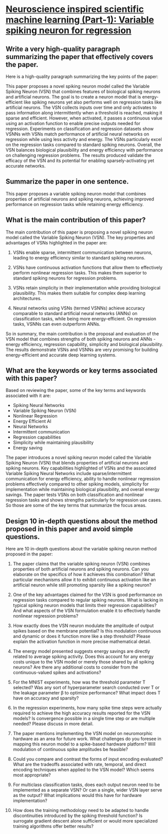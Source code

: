 # [Neuroscience inspired scientific machine learning (Part-1): Variable   spiking neuron for regression](https://arxiv.org/abs/2311.09267)

## Write a very high-quality paragraph summarizing the paper that effectively covers the paper.

 Here is a high-quality paragraph summarizing the key points of the paper:

This paper proposes a novel spiking neuron model called the Variable Spiking Neuron (VSN) that combines features of biological spiking neurons and artificial neurons. The goal is to create a neuron model that is energy-efficient like spiking neurons yet also performs well on regression tasks like artificial neurons. The VSN collects inputs over time and only activates to pass information along intermittently when a threshold is reached, making it sparse and efficient. However, when activated, it passes a continuous value using an activation function to enable precise outputs needed for regression. Experiments on classification and regression datasets show VSNNs with VSNs match performance of artificial neural networks on regression while using less activity and energy. The VSNs particularly excel on the regression tasks compared to standard spiking neurons. Overall, the VSN balances biological plausibility and energy efficiency with performance on challenging regression problems. The results produced validate the efficacy of the VSN and its potential for enabling sparsely-activating yet accurate networks.


## Summarize the paper in one sentence.

 This paper proposes a variable spiking neuron model that combines properties of artificial neurons and spiking neurons, achieving improved performance on regression tasks while retaining energy efficiency.


## What is the main contribution of this paper?

 The main contribution of this paper is proposing a novel spiking neuron model called the Variable Spiking Neuron (VSN). The key properties and advantages of VSNs highlighted in the paper are:

1) VSNs enable sparse, intermittent communication between neurons, leading to energy efficiency similar to standard spiking neurons. 

2) VSNs have continuous activation functions that allow them to effectively perform nonlinear regression tasks. This makes them superior to standard spiking neurons for regression problems.

3) VSNs retain simplicity in their implementation while providing biological plausibility. This makes them suitable for complex deep learning architectures.

4) Neural networks using VSNs (termed VSNNs) achieve accuracy comparable to standard artificial neural networks (ANNs) on classification tasks, while being more energy-efficient. On regression tasks, VSNNs can even outperform ANNs.

So in summary, the main contribution is the proposal and evaluation of the VSN model that combines strengths of both spiking neurons and ANNs - energy efficiency, regression capability, simplicity and biological plausibility. The results demonstrate VSNs and VSNNs are very promising for building energy-efficient and accurate deep learning systems.


## What are the keywords or key terms associated with this paper?

 Based on reviewing the paper, some of the key terms and keywords associated with it are:

- Spiking Neural Networks
- Variable Spiking Neuron (VSN) 
- Nonlinear Regression
- Energy Efficient AI
- Neural Networks
- Intermittent communication
- Regression capabilities
- Simplicity while maintaining plausibility
- Energy saving

The paper introduces a novel spiking neuron model called the Variable Spiking Neuron (VSN) that blends properties of artificial neurons and spiking neurons. Key capabilities highlighted of VSNs and the associated Variable Spiking Neural Networks include sparse/intermittent communication for energy efficiency, ability to handle nonlinear regression problems effectively compared to other spiking models, simplicity for implementation while maintaining biological plausibility, and overall energy savings. The paper tests VSNs on both classification and nonlinear regression tasks and shows strengths particularly for regression use cases. So those are some of the key terms that summarize the focus areas.


## Design 10 in-depth questions about the method proposed in this paper and avoid simple questions.

 Here are 10 in-depth questions about the variable spiking neuron method proposed in the paper:

1. The paper claims that the variable spiking neuron (VSN) combines properties of both artificial neurons and spiking neurons. Can you elaborate on the specifics of how it achieves this combination? What particular mechanisms allow it to exhibit continuous activation like an artificial neuron while still promoting sparsity like a spiking neuron?

2. One of the key advantages claimed for the VSN is good performance on regression tasks compared to regular spiking neurons. What is lacking in typical spiking neuron models that limits their regression capabilities? And what aspects of the VSN formulation enable it to effectively handle nonlinear regression problems?

3. How exactly does the VSN neuron modulate the amplitude of output spikes based on the membrane potential? Is this modulation continuous and dynamic or does it function more like a step threshold? Please explain the activation function in more precise mathematical detail.  

4. The energy model presented suggests energy savings are directly related to average spiking activity. Does this account for any energy costs unique to the VSN model or merely those shared by all spiking neurons? Are there any additional costs to consider from the continuous-valued spikes and activations?

5. For the MNIST experiments, how was the threshold parameter T selected? Was any sort of hyperparameter search conducted over T or the leakage parameter β to optimize performance? What impact does T have on accuracy and sparsity?

6. In the regression experiments, how many spike time steps were actually required to achieve the high accuracy results reported for the VSN models? Is convergence possible in a single time step or are multiple needed? Please discuss in more detail.

7. The paper mentions implementing the VSN model on neuromorphic hardware as an area for future work. What challenges do you foresee in mapping this neuron model to a spike-based hardware platform? Will modulation of continuous spike amplitudes be feasible?

8. Could you compare and contrast the forms of input encoding evaluated? What are the tradeoffs associated with rate, temporal, and direct encoding techniques when applied to the VSN model? Which seems most appropriate?

9. For multiclass classification tasks, does each output neuron need to be implemented as a separate VSN? Or can a single, wider VSN layer serve as the output? What implications would this have for hardware implementation?  

10. How does the training methodology need to be adapted to handle discontinuities introduced by the spiking threshold function? Is surrogate gradient descent alone sufficient or would more specialized training algorithms offer better results?
